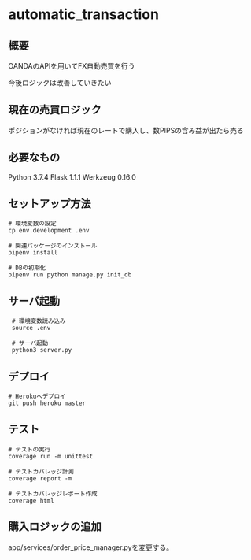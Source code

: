 # automatic_transaction
## 概要
OANDAのAPIを用いてFX自動売買を行う

今後ロジックは改善していきたい

## 現在の売買ロジック
ポジションがなければ現在のレートで購入し、数PIPSの含み益が出たら売る

## 必要なもの
Python 3.7.4
Flask 1.1.1
Werkzeug 0.16.0

## セットアップ方法
```
# 環境変数の設定
cp env.development .env

# 関連パッケージのインストール
pipenv install

# DBの初期化
pipenv run python manage.py init_db
```

## サーバ起動
```
 # 環境変数読み込み
 source .env

 # サーバ起動
 python3 server.py
```

## デプロイ
```
# Herokuへデプロイ
git push heroku master 
```

## テスト
```
# テストの実行
coverage run -m unittest

# テストカバレッジ計測
coverage report -m

# テストカバレッジレポート作成
coverage html
```

## 購入ロジックの追加
app/services/order_price_manager.pyを変更する。
